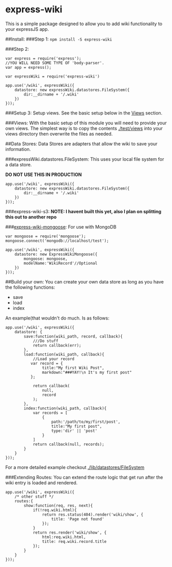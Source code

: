 # express-wiki
This is a simple package designed to allow you to add wiki functionality to your expressJS app.

##Install:
###Step 1:
`npm install -S express-wiki`

###Step 2:

```
var express = require('express');
//YOU WILL NEED SOME TYPE OF 'body-parser'.
var app = express();

var expressWiki = require('express-wiki')

app.use('/wiki', expressWiki({
	datastore: new expressWiki.datastores.FileSystem({
		dir:__dirname + '/.wiki'
	})
}));

```
###Setup 3:
Setup views. See the basic setup below in the [Views](#views) section.


###Views:
With the basic setup of this module you will need to provide your own views.
The simplest way is to copy the contents [./test/views](./test/views) into your views directory then overwrite the files as needed.


##Data Stores:
Data Stores are adapters that allow the wiki to save your information.

###expressWiki.datastores.FileSystem:
This uses your local file system for a data store.

__DO NOT USE THIS IN PRODUCTION__

```
app.use('/wiki', expressWiki({
	datastore: new expressWiki.datastores.FileSystem({
		dir:__dirname + '/.wiki'
	})
}));
```

###express-wiki-s3:
__NOTE: I havent built this yet, also I plan on splitting this out to another repo__

###[express-wiki-mongoose](https://www.npmjs.com/package/express-wiki-mongoose):
For use with MongoDB

```
var mongoose = require('mongoose');
mongoose.connect('mongodb://localhost/test');

app.use('/wiki', expressWiki({
    datastore: new ExpressWikiMongoose({
        mongoose: mongoose,
        modelName:'WikiRecord'//Optional
    })
}));
```



##Build your own:
You can create your own data store as long as you have the following functions:

* save
* load
* index

An example(that wouldn't do much. Is as follows:

```
app.use('/wiki', expressWiki({
	datastore: {
        save:function(wiki_path, record, callback){
            ///Do stuff
            return callback(err);
        },
        load:function(wiki_path, callback){
            //Load your record
           var record = {
                title:"My first Wiki Post",
                markdown:"###YAY!\n It's my first post"
           };

            return callback(
                null,
                record
            );
        },
        index:function(wiki_path, callback){
            var records = [
                {
                    path:'/path/to/my/first/post',
            	    title:"My first post",
            	    type:'dir' || 'post'
                }
            ]
            return callback(null, records);
        }
	}
}));
```

For a more detailed example checkout [./lib/datastores/FileSystem](./lib/datastores/FileSystem)

###Extending Routes:
You can extend the route logic that get run after the wiki entry is loaded and rendered.

```
app.use('/wiki', expressWiki({
    /* other stuff */
    routes:{
        show:function(req, res, next){
            if(!req.wiki.html){
                return res.status(404).render('wiki/show', {
                    title: 'Page not found'
                });
            }
            return res.render('wiki/show', {
                html:req.wiki.html,
                title: req.wiki.record.title
            });
        }
    }
}));
```


